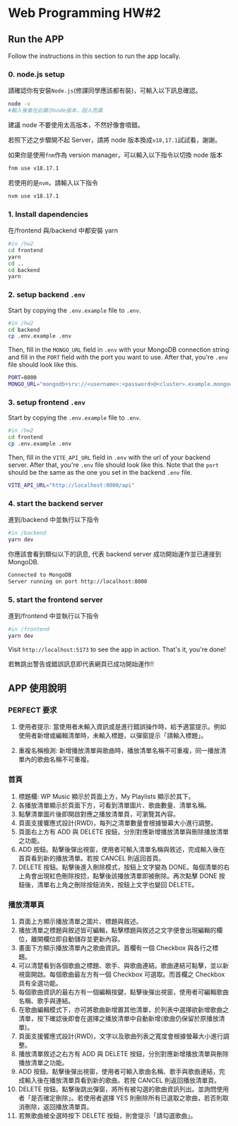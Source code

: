 # Web Programming HW#2

## Run the APP

Follow the instructions in this section to run the app locally.

### 0. node.js setup

請確認你有安裝`Node.js`(修課同學應該都有裝)，可輸入以下訊息確認。

```bash
node -v
#輸入後會在此顯示node版本，因人而異
```

建議 node 不要使用太高版本，不然好像會噴錯。

若照下述之步驟開不起 Server，請將 node 版本換成`v18,17.1`試試看，謝謝。

如果你是使用`fnm`作為 version manager，可以輸入以下指令以切換 node 版本

```bash
fnm use v18.17.1
```

若使用的是`nvm`，請輸入以下指令

```bash
nvm use v18.17.1
```

### 1. Install dapendencies

在/frontend 與/backend 中都安裝 yarn

```bash
#in /hw2
cd frontend
yarn
cd ..
cd backend
yarn
```

### 2. setup backend `.env`

Start by copying the `.env.example` file to `.env`.

```bash
#in /hw2
cd backend
cp .env.example .env
```

Then, fill in the `MONGO_URL` field in `.env` with your MongoDB connection string and fill in the `PORT` field with the port you want to use. After that, you're `.env` file should look like this.

```bash
PORT=8000
MONGO_URL="mongodb+srv://<username>:<password>@<cluster>.example.mongodb.net/?retryWrites=true&w=majority"
```

### 3. setup frontend `.env`

Start by copying the `.env.example` file to `.env`.

```bash
#in /hw2
cd frontend
cp .env.example .env
```

Then, fill in the `VITE_API_URL` field in `.env` with the url of your backend server. After that, you're `.env` file should look like this. Note that the `port` should be the same as the one you set in the backend `.env` file.

```bash
VITE_API_URL="http://localhost:8000/api"
```

### 4. start the backend server

進到/backend 中並執行以下指令

```bash
#in /backend
yarn dev
```

你應該會看到類似以下的訊息, 代表 backend server 成功開始運作並已連接到 MongoDB.

```bash
Connected to MongoDB
Server running on port http://localhost:8000
```

### 5. start the frontend server

進到/frontend 中並執行以下指令

```bash
#in /frontend
yarn dev
```

Visit `http://localhost:5173` to see the app in action. That's it, you're done!

若無跳出警告或錯誤訊息即代表網頁已成功開始運作!!

## APP 使用說明

### PERFECT 要求

1. 使用者提示: 當使用者未輸入資訊或是進行錯誤操作時，給予適當提示。例如使用者新增或編輯清單時，未輸入標題，以彈窗提示「請輸入標題」。

2. 重複名稱檢測: 新增播放清單與歌曲時，播放清單名稱不可重複，同一播放清單內的歌曲名稱不可重複。

### 首頁

1. 標題欄: WP Music 顯示於頁面上方，My Playlists 顯示於其下。
2. 各播放清單顯示於頁面下方，可看到清單圖片、歌曲數量、清單名稱。
3. 點擊清單圖片後即開啟對應之播放清單頁，可瀏覽其內容。
4. 頁面支援響應式設計(RWD)，每列之清單數量會根據螢幕大小進行調整。
5. 頁面右上方有 ADD 與 DELETE 按鈕，分別對應新增播放清單與刪除播放清單之功能。
6. ADD 按鈕。點擊後彈出視窗，使用者可輸入清單名稱與敘述，完成輸入後在首頁看到新的播放清單。若按 CANCEL 則返回首頁。
7. DELETE 按鈕。點擊後進入刪除模式，按鈕上文字變為 DONE。每個清單的右上角會出現紅色刪除按捻，點擊後該播放清單即被刪除。再次點擊 DONE 按鈕後，清單右上角之刪除按鈕消失，按鈕上文字也變回 DELETE。

### 播放清單頁

1. 頁面上方顯示播放清單之圖片、標題與敘述。
2. 播放清單之標題與敘述皆可編輯，點擊標題與敘述之文字便會出現編輯的欄位，離開欄位即自動儲存並更新內容。
3. 畫面下方顯示播放清單內之歌曲資訊。首欄有一個 Checkbox 與各行之標題。
4. 可以清楚看到各個歌曲之標題、歌手、與歌曲連結。歌曲連結可點擊，並以新視窗開啟。每個歌曲最左方有一個 Checkbox 可選取。而首欄之 Checkbox 具有全選功能。
5. 每個歌曲資訊的最右方有一個編輯按鍵，點擊後彈出視窗，使用者可編輯歌曲名稱、歌手與連結。
6. 在歌曲編輯模式下，亦可將歌曲新增置其他清單，於列表中選擇欲新增歌曲之清單，按下確認後即會在選擇之播放清單中自動新增(歌曲仍保留於原播放清單)。
7. 頁面支援響應式設計(RWD)，文字以及歌曲列表之寬度會根據螢幕大小進行調整。
8. 播放清單敘述之右方有 ADD 與 DELETE 按鈕，分別對應新增播放清單與刪除播放清單之功能。
9. ADD 按鈕。點擊後彈出視窗，使用者可輸入歌曲名稱、歌手與歌曲連結，完成輸入後在播放清單頁看到新的歌曲。若按 CANCEL 則返回播放清單頁。
10. DELETE 按鈕。點擊後跳出彈窗，將所有被勾選的歌曲資訊列出。並詢問使用者「是否確定刪除」。若使用者選擇 YES 則刪除所有已選取之歌曲，若否則取消刪除，返回播放清單頁。
11. 若無歌曲被全選時按下 DELETE 按鈕，則會提示「請勾選歌曲」。
